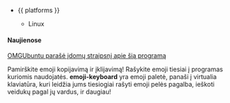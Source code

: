 <ul class="platforms collapsible">
	<li>
		<div class="collapsible-header"><i class="fas fa-laptop-code"></i>{{ platforms }}<i class="fas fa-caret-down"></i></div>
		<div class="collapsible-body">
			<ul>
				<li><i class="fab fa-linux"></i>Linux</li>
			</ul>
		</div>
	</li>
</ul>

#### Naujienose

[OMGUbuntu parašė įdomų straipsnį apie šią programą](https://www.omgubuntu.co.uk/2017/03/emoji-keyboard-app-linux)


Pamirškite emoji kopijavimą ir įklijavimą! Rašykite emoji tiesiai į programas kuriomis naudojatės.
**emoji-keyboard** yra emoji paletė, panaši į virtualia klaviatūra, kuri leidžia jums tiesiogiai rašyti emoji pelės pagalba, ieškoti veidukų pagal jų vardus, ir daugiau!
